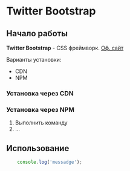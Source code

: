 # Twitter Bootstrap

## Начало работы
**Twitter Bootstrap** - CSS фреймворк. [Оф. сайт](htps://getbootstrap.com)

Варианты установки:
* CDN
* NPM

### Установка через CDN



### Установка через NPM

1. Выполнить команду
1. ...

## Использование

```javascript
    console.log('messadge');
```
